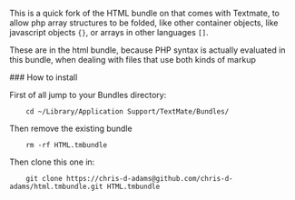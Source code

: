 
This is a quick fork of the HTML bundle on that comes with Textmate, to allow php array structures to be folded, like other container objects, like javascript objects `{}`, or arrays in other languages `[]`.

These are in the html bundle, because PHP syntax is actually evaluated in this bundle, when dealing with files that use both kinds of markup

### How to install

First of all jump to your Bundles directory:

        cd ~/Library/Application Support/TextMate/Bundles/

Then remove the existing bundle

        rm -rf HTML.tmbundle

Then clone this one in:

        git clone https://chris-d-adams@github.com/chris-d-adams/html.tmbundle.git HTML.tmbundle
        
        
